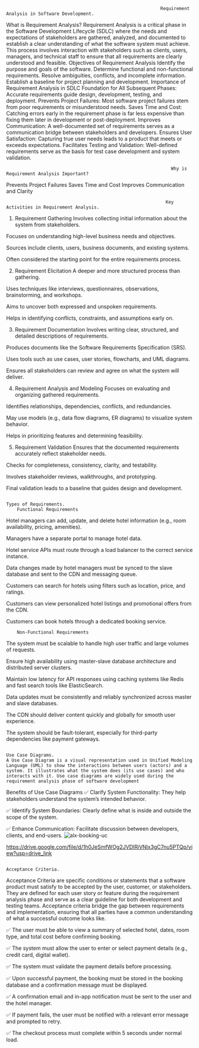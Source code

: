                                                               Requirement Analysis in Software Development.

What is Requirement Analysis?
Requirement Analysis is a critical phase in the Software Development Lifecycle (SDLC) where the needs and expectations of stakeholders are gathered, analyzed, and documented to establish a clear understanding of what the software system must achieve. This process involves interaction with stakeholders such as clients, users, managers, and technical staff to ensure that all requirements are clearly understood and feasible.
                                        Objectives of Requirement Analysis
Identify the purpose and goals of the software.
Determine functional and non-functional requirements.
Resolve ambiguities, conflicts, and incomplete information.
Establish a baseline for project planning and development.
                                    Importance of Requirement Analysis in SDLC
Foundation for All Subsequent Phases:
Accurate requirements guide design, development, testing, and deployment.
Prevents Project Failures:
Most software project failures stem from poor requirements or misunderstood needs.
Saves Time and Cost:
Catching errors early in the requirement phase is far less expensive than fixing them later in development or post-deployment.
Improves Communication:
A well-documented set of requirements serves as a communication bridge between stakeholders and developers.
Ensures User Satisfaction:
Capturing true user needs leads to a product that meets or exceeds expectations.
Facilitates Testing and Validation:
Well-defined requirements serve as the basis for test case development and system validation.


                                                                  Why is Requirement Analysis Important?
  Prevents Project Failures
  Saves Time and Cost
  Improves Communication and Clarity


                                                                Key Activities in Requirement Analysis.
  1. Requirement Gathering
Involves collecting initial information about the system from stakeholders.

Focuses on understanding high-level business needs and objectives.

Sources include clients, users, business documents, and existing systems.

Often considered the starting point for the entire requirements process.

2. Requirement Elicitation
A deeper and more structured process than gathering.

Uses techniques like interviews, questionnaires, observations, brainstorming, and workshops.

Aims to uncover both expressed and unspoken requirements.

Helps in identifying conflicts, constraints, and assumptions early on.

3. Requirement Documentation
Involves writing clear, structured, and detailed descriptions of requirements.

Produces documents like the Software Requirements Specification (SRS).

Uses tools such as use cases, user stories, flowcharts, and UML diagrams.

Ensures all stakeholders can review and agree on what the system will deliver.

4. Requirement Analysis and Modeling
Focuses on evaluating and organizing gathered requirements.

Identifies relationships, dependencies, conflicts, and redundancies.

May use models (e.g., data flow diagrams, ER diagrams) to visualize system behavior.

Helps in prioritizing features and determining feasibility.

5. Requirement Validation
Ensures that the documented requirements accurately reflect stakeholder needs.

Checks for completeness, consistency, clarity, and testability.

Involves stakeholder reviews, walkthroughs, and prototyping.

Final validation leads to a baseline that guides design and development.

                                                                            
                                                                            Types of Requirements.
        Functional Requirements
        
Hotel managers can add, update, and delete hotel information (e.g., room availability, pricing, amenities).

Managers have a separate portal to manage hotel data.

Hotel service APIs must route through a load balancer to the correct service instance.

Data changes made by hotel managers must be synced to the slave database and sent to the CDN and messaging queue.

Customers can search for hotels using filters such as location, price, and ratings.

Customers can view personalized hotel listings and promotional offers from the CDN.

Customers can book hotels through a dedicated booking service.

        Non-Functional Requirements
        
The system must be scalable to handle high user traffic and large volumes of requests.

Ensure high availability using master-slave database architecture and distributed server clusters.

Maintain low latency for API responses using caching systems like Redis and fast search tools like ElasticSearch.

Data updates must be consistently and reliably synchronized across master and slave databases.

The CDN should deliver content quickly and globally for smooth user experience.

The system should be fault-tolerant, especially for third-party dependencies like payment gateways.

                                                                        Use Case Diagrams.
    A Use Case Diagram is a visual representation used in Unified Modeling Language (UML) to show the interactions between users (actors) and a system. It illustrates what the system does (its use cases) and who interacts with it. Use case diagrams are widely used during the requirement analysis phase of software development
Benefits of Use Case Diagrams
✅ Clarify System Functionality: They help stakeholders understand the system’s intended behavior.

✅ Identify System Boundaries: Clearly define what is inside and outside the scope of the system.

✅ Enhance Communication: Facilitate discussion between developers, clients, and end-users.
![alx-booking-uc](https://github.com/user-attachments/assets/a76148d1-de28-490c-8293-ea4dc6090ccb)

https://drive.google.com/file/d/1h0JeSmfWOg2JVDIRiVNlx3gC7nu5PTQp/view?usp=drive_link

                                                                      Acceptance Criteria.

  Acceptance Criteria are specific conditions or statements that a software product must satisfy to be accepted by the user, customer, or stakeholders. They are defined for each user story or feature during the requirement analysis phase and serve as a clear guideline for both development and testing teams. Acceptance criteria bridge the gap between requirements and implementation, ensuring that all parties have a common understanding of what a successful outcome looks like.

✅ The user must be able to view a summary of selected hotel, dates, room type, and total cost before confirming booking.

✅ The system must allow the user to enter or select payment details (e.g., credit card, digital wallet).

✅ The system must validate the payment details before processing.

✅ Upon successful payment, the booking must be stored in the booking database and a confirmation message must be displayed.

✅ A confirmation email and in-app notification must be sent to the user and the hotel manager.

✅ If payment fails, the user must be notified with a relevant error message and prompted to retry.

✅ The checkout process must complete within 5 seconds under normal load.


